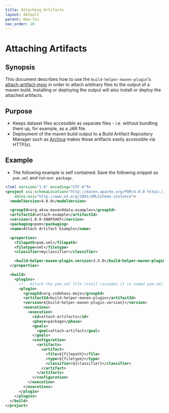 ```yaml
---
title: Attaching Artifacts
layout: default
parent: How-Tos
nav_order: 20
---
```


# Attaching Artifacts

## Synopsis

This document describes how to use the `build-helper-maven-plugin`'s [attach-artifact-mojo](https://www.mojohaus.org/build-helper-maven-plugin/attach-artifact-mojo.html)
in order to attach arbitrary files to the output of a maven build.
Installing or deploying the output will also install or deploy the attached artifacts.

## Purpose

* Keeps dataset files accessible as separate files - i.e. without bundling them up, for example, as a JAR file.
* Deployment of the maven build output to a Build Artifact Repository Manager such as [Archiva](https://archiva.apache.org/) makes those artifacts easily accessible via HTTP(s).


## Example

* The following example is self contained: Save the following snippet as `pom.xml` and run `mvn package`.


```xml
<?xml version="1.0" encoding="UTF-8"?>
<project xsi:schemaLocation="http://maven.apache.org/POM/4.0.0 https://maven.apache.org/xsd/maven-4.0.0.xsd" xmlns="http://maven.apache.org/POM/4.0.0"
    xmlns:xsi="http://www.w3.org/2001/XMLSchema-instance">
  <modelVersion>4.0.0</modelVersion>

  <groupId>org.aksw.maven4data.examples</groupId>
  <artifactId>attach-example</artifactId>
  <version>1.0.0-SNAPSHOT</version>
  <packaging>pom</packaging>
  <name>Attach Artifact Example</name>

  <properties>
    <filepath>pom.xml</filepath>
    <filetype>xml</filetype>
    <classifier>myclassifier</classifier>

    <build-helper-maven-plugin.version>3.5.0</build-helper-maven-plugin.version>
  </properties>

  <build>
    <plugins>
      <!-- Attach the pom.xml file itself (assumes it is named pom.xml) -->
      <plugin>
        <groupId>org.codehaus.mojo</groupId>
        <artifactId>build-helper-maven-plugin</artifactId>
        <version>${build-helper-maven-plugin.version}</version>
        <executions>
          <execution>
            <id>attach-artifacts</id>
            <phase>package</phase>
            <goals>
              <goal>attach-artifact</goal>
            </goals>
            <configuration>
              <artifacts>
                <artifact>
                  <file>${filepath}</file>
                  <type>${filetype}</type>
                  <classifier>${classifier}</classifier>
                </artifact>
              </artifacts>
            </configuration>
          </execution>
        </executions>
      </plugin>
    </plugins>
  </build>
</project>
```

